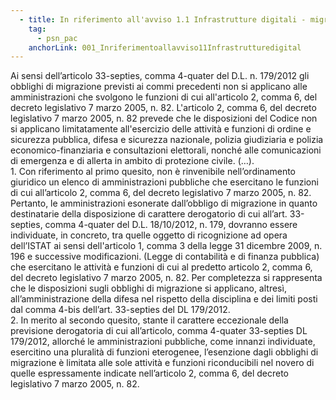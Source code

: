 ```yaml
---
  - title: In riferimento all'avviso 1.1 Infrastrutture digitali - migrazione PSN - PAC Pilota, esiste una lista cogente di PA che possano richiedere l’esenzione di cui al comma 4-quater dell’articolo 33-septies DL 179/2012? Tale esenzione deve considerarsi "totale" a tutte le funzioni svolte dall'amministrazione o può altresì considerarsi relativa limitatamente alle singole funzioni richiamate all'articolo 2, comma 6, del decreto legislativo 7 marzo 2005, n. 82?
    tag:
      - psn_pac
    anchorLink: 001_Inriferimentoallavviso11Infrastrutturedigital
---
```


Ai sensi dell’articolo 33-septies, comma 4-quater del D.L. n. 179/2012 gli obblighi di migrazione previsti ai commi precedenti non si applicano alle amministrazioni che svolgono le funzioni di cui all'articolo 2, comma 6, del decreto legislativo 7 marzo 2005, n. 82. L'articolo 2, comma 6, del decreto legislativo 7 marzo 2005, n. 82 prevede che le disposizioni del Codice non si applicano limitatamente all'esercizio delle attività e funzioni di ordine e sicurezza pubblica, difesa e sicurezza nazionale, polizia giudiziaria e polizia economico-finanziaria e consultazioni elettorali, nonché alle comunicazioni di emergenza e di allerta in ambito di protezione civile. (…). <br> 1. Con riferimento al primo quesito, non è rinvenibile nell’ordinamento giuridico un elenco di amministrazioni pubbliche che esercitano le funzioni di cui all’articolo 2, comma 6, del decreto legislativo 7 marzo 2005, n. 82. Pertanto, le amministrazioni esonerate dall’obbligo di migrazione in quanto destinatarie della disposizione di carattere derogatorio di cui all’art. 33-septies, comma 4-quater del D.L. 18/10/2012, n. 179, dovranno essere individuate, in concreto, tra quelle oggetto di ricognizione ad opera dell’ISTAT ai sensi dell'articolo 1, comma 3 della legge 31 dicembre 2009, n. 196 e successive modificazioni. (Legge di contabilità e di finanza pubblica) che esercitano le attività e funzioni di cui al predetto articolo 2, comma 6, del decreto legislativo 7 marzo 2005, n. 82. Per completezza si rappresenta che le disposizioni sugli obblighi di migrazione si applicano, altresì, all’amministrazione della difesa nel rispetto della disciplina e dei limiti posti dal comma 4-bis dell’art. 33-septies del DL 179/2012. <br> 2. In merito al secondo quesito, stante il carattere eccezionale della previsione derogatoria di cui all’articolo, comma 4-quater 33-septies DL 179/2012, allorché le amministrazioni pubbliche, come innanzi individuate, esercitino una pluralità di funzioni eterogenee, l’esenzione dagli obblighi di migrazione è limitata alle sole attività e funzioni riconducibili nel novero di quelle espressamente indicate nell’articolo 2, comma 6, del decreto legislativo 7 marzo 2005, n. 82.
